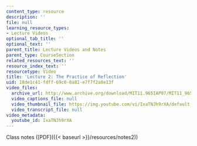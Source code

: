 ```yaml
---
content_type: resource
description: ''
file: null
learning_resource_types:
- Lecture Videos
optional_tab_title: ''
optional_text: ''
parent_title: Lecture Videos and Notes
parent_type: CourseSection
related_resources_text: ''
resource_index_text: ''
resourcetype: Video
title: 'Lecture 2: The Practice of Reflection'
uid: 18de1c41-fdff-69c0-0a81-e7f7f2a8e13f
video_files:
  archive_url: http://www.archive.org/download/MIT11.965IAP07/MIT11_965IAP07lec02_220k.mp4
  video_captions_file: null
  video_thumbnail_file: https://img.youtube.com/vi/IxaTNJh9rXA/default.jpg
  video_transcript_file: null
video_metadata:
  youtube_id: IxaTNJh9rXA
---
```


Class notes ([PDF]({{< baseurl >}}/resources/notes2))